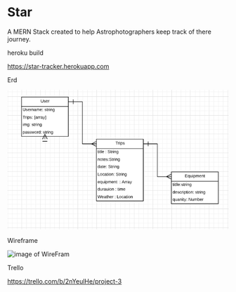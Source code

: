 # Star
A MERN Stack created to help Astrophotographers keep track of there journey.

heroku build 

https://star-tracker.herokuapp.com


 Erd


![image of erd](Images/erd.png)


Wireframe 


![image of WireFram](Images/KeywireFrame.jpg)


Trello 

https://trello.com/b/2nYeulHe/project-3
